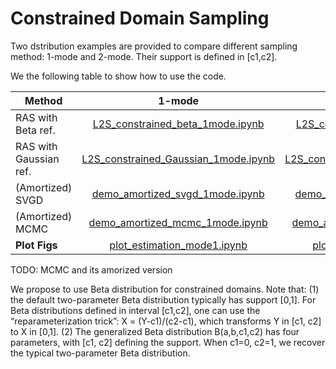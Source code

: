 # Constrained Domain Sampling

Two dstribution examples are provided to compare different sampling method: 1-mode and 2-mode. Their support is defined in [c1,c2].

We the following table to show how to use the code.


| Method | 1-mode  |   2-mode 
|-------------------------|:-------------------------:|:-------------------------:
| RAS with Beta ref. | [L2S_constrained_beta_1mode.ipynb](./L2S_constrained_beta_1mode.ipynb)  |  [L2S_constrained_beta_2mode.ipynb](./L2S_constrained_beta_2mode.ipynb)
| RAS with Gaussian ref. | [L2S_constrained_Gaussian_1mode.ipynb](./L2S_constrained_Gaussian_1mode.ipynb)  |  [L2S_constrained_Gaussian_2mode.ipynb](./L2S_constrained_Gaussian_2mode.ipynb)
| (Amortized) SVGD  | [demo_amortized_svgd_1mode.ipynb](./demo_amortized_svgd_1mode.ipynb)  |  [demo_amortized_svgd_2mode.ipynb](./demo_amortized_svgd_2mode.ipynb)
| (Amortized) MCMC  | [demo_amortized_mcmc_1mode.ipynb](./demo_amortized_mcmc_1mode.ipynb)  |  [demo_amortized_mcmc_2mode.ipynb](./demo_amortized_mcmc_2mode.ipynb)
| **Plot Figs** | [plot_estimation_mode1.ipynb](./plot_estimation_mode1.ipynb)  |  [plot_estimation_mode1.ipynb](./plot_estimation_mode1.ipynb)
   


TODO: MCMC and its amorized version


We propose to use Beta distribution for constrained domains. Note that: 
   (1) the default two-parameter Beta distribution typically has support [0,1]. For Beta distributions defined in interval  [c1,c2],  one can use the “reparameterization trick”: X = (Y-c1)/(c2-c1), which transforms Y in [c1, c2] to X in [0,1]. 
   (2) The generalized Beta distribution B(a,b,c1,c2) has four parameters, with [c1, c2] defining the support. When c1=0, c2=1, we recover the typical two-parameter Beta distribution.
